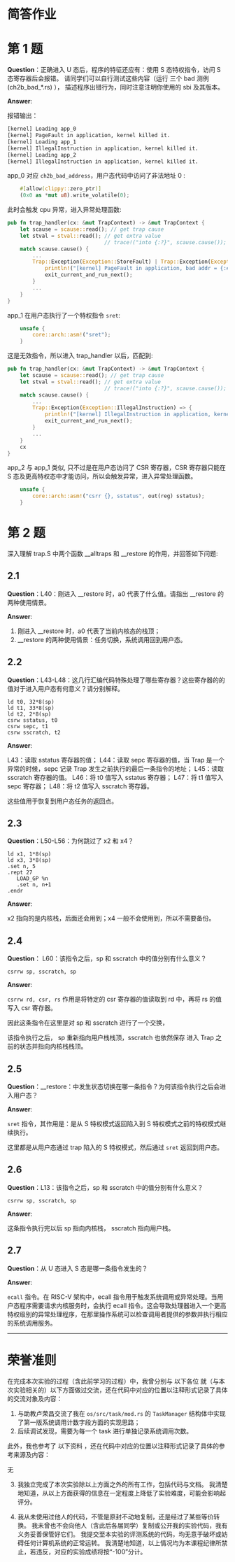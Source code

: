 # 简答作业

# 第 1 题

**Question**：正确进入 U 态后，程序的特征还应有：使用 S 态特权指令，访问 S 态寄存器后会报错。 请同学们可以自行测试这些内容（运行 三个 bad 测例 (ch2b_bad_*.rs) ）， 描述程序出错行为，同时注意注明你使用的 sbi 及其版本。

**Answer**:

报错输出：

```bash
[kernel] Loading app_0
[kernel] PageFault in application, kernel killed it.
[kernel] Loading app_1
[kernel] IllegalInstruction in application, kernel killed it.
[kernel] Loading app_2
[kernel] IllegalInstruction in application, kernel killed it.
```

app_0 对应 `ch2b_bad_address`，用户态代码中访问了非法地址 0 :

```rust
    #[allow(clippy::zero_ptr)]
    (0x0 as *mut u8).write_volatile(0);
```

此时会触发 cpu 异常，进入异常处理函数:

```rust
pub fn trap_handler(cx: &mut TrapContext) -> &mut TrapContext {
    let scause = scause::read(); // get trap cause
    let stval = stval::read(); // get extra value
                               // trace!("into {:?}", scause.cause());
    match scause.cause() {
        ...
        Trap::Exception(Exception::StoreFault) | Trap::Exception(Exception::StorePageFault) => {
            println!("[kernel] PageFault in application, bad addr = {:#x}, bad instruction = {:#x}, kernel killed it.", stval, cx.sepc);
            exit_current_and_run_next();
        }
        ...
    }
}
```

app_1 在用户态执行了一个特权指令 `sret`:

```rust
    unsafe {
        core::arch::asm!("sret");
    }
```

这是无效指令，所以进入 trap_handler 以后，匹配到:

```rust
pub fn trap_handler(cx: &mut TrapContext) -> &mut TrapContext {
    let scause = scause::read(); // get trap cause
    let stval = stval::read(); // get extra value
                               // trace!("into {:?}", scause.cause());
    match scause.cause() {
        ...
        Trap::Exception(Exception::IllegalInstruction) => {
            println!("[kernel] IllegalInstruction in application, kernel killed it.");
            exit_current_and_run_next();
        }
        ...
    }
    cx
}
```

app_2 与 app_1 类似, 只不过是在用户态访问了 CSR 寄存器，CSR 寄存器只能在 S 态及更高特权态中才能访问，所以会触发异常，进入异常处理函数。

```rust
    unsafe {
        core::arch::asm!("csrr {}, sstatus", out(reg) sstatus);
    }
```

# 第 2 题

深入理解 trap.S 中两个函数 __alltraps 和 __restore 的作用，并回答如下问题:

## 2.1

**Question**：L40：刚进入 __restore 时，a0 代表了什么值。请指出 __restore 的两种使用情景。

**Answer**:

1. 刚进入 __restore 时，a0 代表了当前内核态的栈顶；
2. __restore 的两种使用情景：任务切换，系统调用回到用户态。

## 2.2

**Question**：L43-L48：这几行汇编代码特殊处理了哪些寄存器？这些寄存器的的值对于进入用户态有何意义？请分别解释。

```
ld t0, 32*8(sp)
ld t1, 33*8(sp)
ld t2, 2*8(sp)
csrw sstatus, t0
csrw sepc, t1
csrw sscratch, t2
```

**Answer**:

L43：读取 sstatus 寄存器的值；
L44：读取 sepc 寄存器的值，当 Trap 是一个异常的时候，sepc 记录 Trap 发生之前执行的最后一条指令的地址；
L45：读取 sscratch 寄存器的值。
L46：将 t0 值写入 sstatus 寄存器；
L47：将 t1 值写入 sepc 寄存器；
L48：将 t2 值写入 sscratch 寄存器。

这些值用于恢复到用户态任务的返回点。

## 2.3

**Question**：L50-L56：为何跳过了 x2 和 x4？

```
ld x1, 1*8(sp)
ld x3, 3*8(sp)
.set n, 5
.rept 27
   LOAD_GP %n
   .set n, n+1
.endr
```

**Answer**:

x2 指向的是内核栈，后面还会用到；x4 一般不会使用到，所以不需要备份。

## 2.4

**Question**： L60：该指令之后，sp 和 sscratch 中的值分别有什么意义？

```
csrrw sp, sscratch, sp
```

**Answer**:

`csrrw rd, csr, rs` 作用是将特定的 csr 寄存器的值读取到 rd 中，再将 rs 的值写入 csr 寄存器。

因此这条指令在这里是对 sp 和 sscratch 进行了一个交换，

该指令执行之后， sp 重新指向用户栈栈顶，sscratch 也依然保存 进入 Trap 之前的状态并指向内核栈栈顶。

## 2.5

**Question**：__restore：中发生状态切换在哪一条指令？为何该指令执行之后会进入用户态？

**Answer**:

`sret` 指令，其作用是：是从 S 特权模式返回陷入到 S 特权模式之前的特权模式继续执行。

这里都是从用户态通过 trap 陷入的 S 特权模式，然后通过 `sret` 返回到用户态。

## 2.6

**Question**：L13：该指令之后，sp 和 sscratch 中的值分别有什么意义？

```
csrrw sp, sscratch, sp
```

**Answer**:

这条指令执行完以后 sp 指向内核栈， sscratch 指向用户栈。

## 2.7

**Question**：从 U 态进入 S 态是哪一条指令发生的？


**Answer**:

`ecall` 指令。在 RISC-V 架构中，ecall 指令用于触发系统调用或异常处理。当用户态程序需要请求内核服务时，会执行 ecall 指令。这会导致处理器进入一个更高特权级别的异常处理程序，在那里操作系统可以检查调用者提供的参数并执行相应的系统调用服务。

----

# 荣誉准则

在完成本次实验的过程（含此前学习的过程）中，我曾分别与 以下各位 就（与本次实验相关的）以下方面做过交流，还在代码中对应的位置以注释形式记录了具体的交流对象及内容：

1. 与助教卢荣昌交流了我在 `os/src/task/mod.rs` 的 `TaskManager` 结构体中实现了第一版系统调用计数字段方面的实现思路；
2. 后续调试发现，需要为每一个 task 进行单独记录系统调用次数。

此外，我也参考了 以下资料 ，还在代码中对应的位置以注释形式记录了具体的参考来源及内容：

无

3. 我独立完成了本次实验除以上方面之外的所有工作，包括代码与文档。 我清楚地知道，从以上方面获得的信息在一定程度上降低了实验难度，可能会影响起评分。

4. 我从未使用过他人的代码，不管是原封不动地复制，还是经过了某些等价转换。 我未曾也不会向他人（含此后各届同学）复制或公开我的实验代码，我有义务妥善保管好它们。 我提交至本实验的评测系统的代码，均无意于破坏或妨碍任何计算机系统的正常运转。 我清楚地知道，以上情况均为本课程纪律所禁止，若违反，对应的实验成绩将按“-100”分计。

